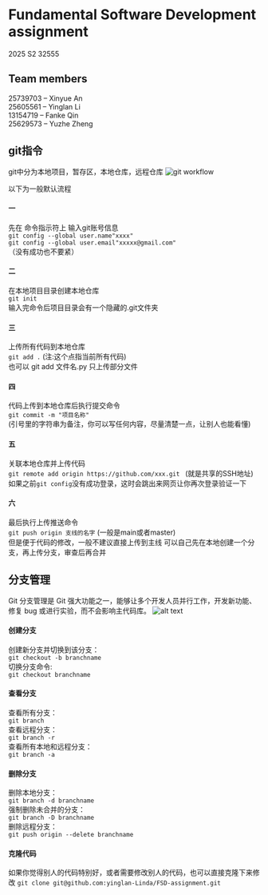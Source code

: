 # Fundamental Software Development assignment
2025 S2 32555
## Team members
25739703 – Xinyue An\
25605561 – Yinglan Li\
13154719 – Fanke Qin\
25629573 – Yuzhe Zheng

## git指令
git中分为本地项目，暂存区，本地仓库，远程仓库
![git workflow](<git workflow.png>)

以下为一般默认流程
#### 一
先在 命令指示符上 输入git账号信息\
`git config --global user.name"xxxx"` \
`git config --global user.email"xxxxx@gmail.com"`\
（没有成功也不要紧）

#### 二
在本地项目目录创建本地仓库\
`git init`\
输入完命令后项目目录会有一个隐藏的.git文件夹

#### 三
上传所有代码到本地仓库\
`git add .` (注:这个点指当前所有代码)\
也可以 git add 文件名.py 只上传部分文件

#### 四
代码上传到本地仓库后执行提交命令\
`git commit -m "项目名称" ` \
(引号里的字符串为备注，你可以写任何内容，尽量清楚一点，让别人也能看懂)

#### 五
关联本地仓库并上传代码\
`git remote add origin https://github.com/xxx.git ` (就是共享的SSH地址)\
如果之前`git config`没有成功登录，这时会跳出来网页让你再次登录验证一下

#### 六
最后执行上传推送命令\
`git push origin 支线的名字` (一般是main或者master)\
但是便于代码的修改，一般不建议直接上传到主线
可以自己先在本地创建一个分支，再上传分支，审查后再合并

## 分支管理
Git 分支管理是 Git 强大功能之一，能够让多个开发人员并行工作，开发新功能、修复 bug 或进行实验，而不会影响主代码库。
![alt text](git-brance.png)

#### 创建分支
创建新分支并切换到该分支：\
`git checkout -b branchname`  \
切换分支命令: \
`git checkout branchname`
#### 查看分支
查看所有分支：\
`git branch` \
查看远程分支：\
`git branch -r` \
查看所有本地和远程分支： \
`git branch -a `
#### 删除分支
删除本地分支：\
`git branch -d branchname` \
强制删除未合并的分支：\
`git branch -D branchname` \
删除远程分支： \
`git push origin --delete branchname `

#### 克隆代码
如果你觉得别人的代码特别好，或者需要修改别人的代码，也可以直接克隆下来修改
`git clone git@github.com:yinglan-Linda/FSD-assignment.git `